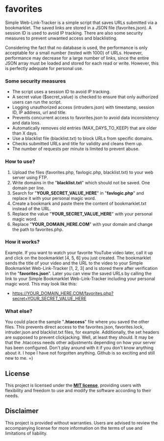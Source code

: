 # favorites
Simple Web-Link-Tracker is a simple script that saves URLs submitted via a bookmarklet. The saved links are stored in a JSON file (favorites.json). A session ID is used to avoid IP tracking. There are also some security measures to prevent unwanted access and blacklisting.

Considering the fact that no database is used, the performance is only acceptable for a small number (tested with 1000) of URLs. However, performance may decrease for a large number of links, since the entire JSON array must be loaded and stored for each read or write. However, this is perfectly adequate for personal use.

### Some security measures
- The script uses a session ID to avoid IP tracking.
- A secret value ($secret_value) is checked to ensure that only authorized users can run the script.
- Logging unauthorized access (intruders.json) with timestamp, session ID, IP address, url and title.
- Prevents concurrent access to favorites.json to avoid data inconsistency and data loss.
- Automatically removes old entries (MAX_DAYS_TO_KEEP) that are older than X days.
- Use a blacklist file (blacklist.txt) to block URLs from specific domains.
- Checks submitted URLs and title for validity and cleans them up.
- The number of requests per minute is limited to prevent abuse.

### How to use?
1. Upload the files (favorites.php, favlogic.php, blacklist.txt) to your web server using FTP.
2. Write domains in the "**blacklist.txt**" which should not be saved. One domain per line.
3. Search for "**YOUR_SECRET_VALUE_HERE**" in "**favlogic.php**" and replace it with your personal magic word.
4. Create a bookmark and paste there the content of bookmarklet.txt instead of the URL.
5. Replace the value "**YOUR_SECRET_VALUE_HERE**" with your personal magic word.
6. Replace "**YOUR_DOMAIN_HERE.COM**" with your domain and change the path to favorites.php.

### How it works?
Example. If you want to watch your favorite YouTube video later, call it up and click on the bookmarklet [4, 5, 6] you just created. The bookmarklet sends the title of your video and the URL to the video to your Simple Bookmarklet Web-Link-Tracker [1, 2, 3] and is stored there after verification in the "**favorites.json**". Later you can view the saved URLs by calling the link to your Simple Bookmarklet Web-Link-Tracker including your personal magic word. This may look like this:

- https://YOUR_DOMAIN_HERE.COM/favorites.php?secret=YOUR_SECRET_VALUE_HERE

### What else?
You could place the sample "**.htaccess**" file where you saved the other files. This prevents direct access to the favorites.json, favorites.lock, intruder.json and blacklist.txt files, for example. Additionally, the set headers are supposed to prevent clickjacking. Well, at least they should. It may be that the .htaccess needs other adjustments depending on how your server has been configured. Don't play around with it if you don't know anything about it. I hope I have not forgotten anything. Github is so exciting and still new to me. =)

## License
This project is licensed under the **[MIT license](https://github.com/ot2i7ba/favorites/blob/main/LICENSE)**, providing users with flexibility and freedom to use and modify the software according to their needs.

## Disclaimer
This project is provided without warranties. Users are advised to review the accompanying license for more information on the terms of use and limitations of liability.
